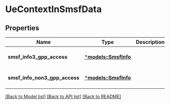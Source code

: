 # UeContextInSmsfData

## Properties
Name | Type | Description | Notes
------------ | ------------- | ------------- | -------------
**smsf_info3_gpp_access** | [***models::SmsfInfo**](SmsfInfo.md) |  | [optional] [default to None]
**smsf_info_non3_gpp_access** | [***models::SmsfInfo**](SmsfInfo.md) |  | [optional] [default to None]

[[Back to Model list]](../README.md#documentation-for-models) [[Back to API list]](../README.md#documentation-for-api-endpoints) [[Back to README]](../README.md)


